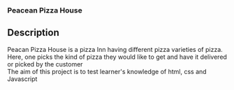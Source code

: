 ### Peacean Pizza House

## Description
Peacan Pizza House is a pizza Inn having different pizza varieties of pizza.<br>
Here, one picks the kind of pizza they would like to get and have it delivered or picked by the customer<br>
The aim of this project is to test learner's knowledge of html, css and Javascript

<!-- ## How it works
<li> The customer checks the site and views the types of pizza </li>
<li></li>
<li></li> -->